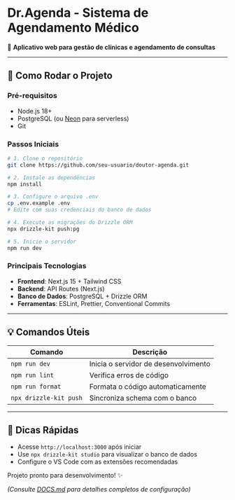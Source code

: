 # **Dr.Agenda - Sistema de Agendamento Médico**  

📅 **Aplicativo web para gestão de clínicas e agendamento de consultas**  

---

## **🚀 Como Rodar o Projeto**  

### **Pré-requisitos**  
- Node.js 18+  
- PostgreSQL (ou [Neon](https://neon.tech/) para serverless)  
- Git  

### **Passos Iniciais**  
```bash
# 1. Clone o repositório
git clone https://github.com/seu-usuario/doutor-agenda.git

# 2. Instale as dependências
npm install

# 3. Configure o arquivo .env
cp .env.example .env
# Edite com suas credenciais do banco de dados

# 4. Execute as migrações do Drizzle ORM
npx drizzle-kit push:pg

# 5. Inicie o servidor
npm run dev
```

### **Principais Tecnologias**  
- **Frontend**: Next.js 15 + Tailwind CSS  
- **Backend**: API Routes (Next.js)  
- **Banco de Dados**: PostgreSQL + Drizzle ORM  
- **Ferramentas**: ESLint, Prettier, Conventional Commits  

---

## **💡 Comandos Úteis**  
| Comando                | Descrição                          |
|------------------------|-----------------------------------|
| `npm run dev`          | Inicia o servidor de desenvolvimento |
| `npm run lint`         | Verifica erros de código           |
| `npm run format`       | Formata o código automaticamente   |
| `npx drizzle-kit push` | Sincroniza schema com o banco      |

---

## **📌 Dicas Rápidas**  
- Acesse `http://localhost:3000` após iniciar  
- Use `npx drizzle-kit studio` para visualizar o banco de dados  
- Configure o VS Code com as extensões recomendadas  

Projeto pronto para desenvolvimento! ✨  

*(Consulte [DOCS.md](./DOCS.md) para detalhes completos de configuração)*
